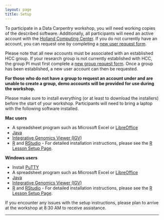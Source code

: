```yaml
---
layout: page
title: Setup
---
```


<p>
To participate in a Data Carpentry workshop, you will need working copies of the 
described software. Additionally, all participants will need an active account with the <a href="http://hcc.unl.edu">Holland Computing Center</a>. If you do not currently have an account, you can request one by completing a <a href="http://hcc.unl.edu/new-user-request">new user request form</a>.</p>

<p>Please note that all new accounts must be associated with an established HCC group. If your research group is not currently established with HCC, the group PI must first complete a <a href="https://hcc.unl.edu/new-group-request">new group request form</a>. Once a group has been established, a new user account can then be requested. </p>

<p><strong>For those who do not have a group to request an account under and are unable to create a group, demo accounts will be provided for use during the workshop.</strong> </p>

<p>Please make sure to install everything (or at least to download the installers) before the start of your workshop. Participants will need to bring a laptop with the following software installed.</p>
<p>
<strong>Mac users</strong>
</p>
<ul>
	<li> A spreadsheet program such as Microsoft Excel or <a href="http://www.datacarpentry.org/organization-genomics/setup/">LibreOffice</a></li>
	<li><a href="https://www.java.com/en/download/">Java</a></li> 
	<li><a href="http://software.broadinstitute.org/software/igv/download">Integrative Genomics Viewer (IGV)</a></li> 
        <li><a href="https://cran.rstudio.com/">R</a> and
	    <a href="https://www.rstudio.com/products/rstudio/download/#download"> RStudio</a> - 
            For detailed installation instructions, please see the <a href="https://datacarpentry.org/R-genomics/">R Lesson Setup Page</a>.
        </li>
</ul>
<p></p>
<p>
<strong>Windows users</strong>
</p>
<ul>
	<li>Install <a href="https://the.earth.li/~sgtatham/putty/latest/w32/putty-0.70-installer.msi">PuTTY</a></li>
	<li> A spreadsheet program such as Microsoft Excel or <a href="http://www.datacarpentry.org/organization-genomics/setup/">LibreOffice</a></li>
	<li><a href="https://www.java.com/en/download/">Java</a></li> 
	<li><a href="http://software.broadinstitute.org/software/igv/download">Integrative Genomics Viewer (IGV)</a></li> 
        <li><a href="https://cran.rstudio.com/">R</a> and
	    <a href="https://www.rstudio.com/products/rstudio/download/#download"> RStudio</a> - 
            For detailed installation instructions, please see the <a href="https://datacarpentry.org/R-genomics/">R Lesson Setup Page</a>.
        </li>
</ul>
<p></p>

<p>
If you encounter any issues with the setup instructions, please plan to arrive at the workshop at 8:30 AM to receive assistance.</p>
<hr>

